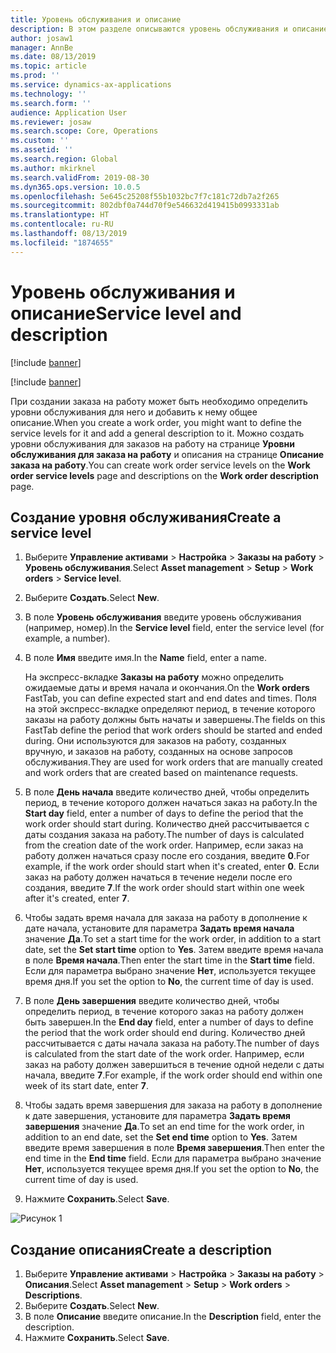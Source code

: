 ```yaml
---
title: Уровень обслуживания и описание
description: В этом разделе описываются уровень обслуживания и описание в модуле "Управление активами".
author: josaw1
manager: AnnBe
ms.date: 08/13/2019
ms.topic: article
ms.prod: ''
ms.service: dynamics-ax-applications
ms.technology: ''
ms.search.form: ''
audience: Application User
ms.reviewer: josaw
ms.search.scope: Core, Operations
ms.custom: ''
ms.assetid: ''
ms.search.region: Global
ms.author: mkirknel
ms.search.validFrom: 2019-08-30
ms.dyn365.ops.version: 10.0.5
ms.openlocfilehash: 5e645c25208f55b1032bc7f7c181c72db7a2f265
ms.sourcegitcommit: 802dbf0a744d70f9e546632d419415b0993331ab
ms.translationtype: HT
ms.contentlocale: ru-RU
ms.lasthandoff: 08/13/2019
ms.locfileid: "1874655"
---
```

# <a name="service-level-and-description"></a><span data-ttu-id="7b772-103">Уровень обслуживания и описание</span><span class="sxs-lookup"><span data-stu-id="7b772-103">Service level and description</span></span>

[!include [banner](../../includes/banner.md)]

[!include [banner](../../includes/preview-banner.md)]

<span data-ttu-id="7b772-104">При создании заказа на работу может быть необходимо определить уровни обслуживания для него и добавить к нему общее описание.</span><span class="sxs-lookup"><span data-stu-id="7b772-104">When you create a work order, you might want to define the service levels for it and add a general description to it.</span></span> <span data-ttu-id="7b772-105">Можно создать уровни обслуживания для заказов на работу на странице **Уровни обслуживания для заказа на работу** и описания на странице **Описание заказа на работу**.</span><span class="sxs-lookup"><span data-stu-id="7b772-105">You can create work order service levels on the **Work order service levels** page and descriptions on the **Work order description** page.</span></span>

## <a name="create-a-service-level"></a><span data-ttu-id="7b772-106">Создание уровня обслуживания</span><span class="sxs-lookup"><span data-stu-id="7b772-106">Create a service level</span></span>

1. <span data-ttu-id="7b772-107">Выберите **Управление активами** \> **Настройка** \> **Заказы на работу** \> **Уровень обслуживания**.</span><span class="sxs-lookup"><span data-stu-id="7b772-107">Select **Asset management** \> **Setup** \> **Work orders** \> **Service level**.</span></span>
2. <span data-ttu-id="7b772-108">Выберите **Создать**.</span><span class="sxs-lookup"><span data-stu-id="7b772-108">Select **New**.</span></span>
3. <span data-ttu-id="7b772-109">В поле **Уровень обслуживания** введите уровень обслуживания (например, номер).</span><span class="sxs-lookup"><span data-stu-id="7b772-109">In the **Service level** field, enter the service level (for example, a number).</span></span>
4. <span data-ttu-id="7b772-110">В поле **Имя** введите имя.</span><span class="sxs-lookup"><span data-stu-id="7b772-110">In the **Name** field, enter a name.</span></span>

    <span data-ttu-id="7b772-111">На экспресс-вкладке **Заказы на работу** можно определить ожидаемые даты и время начала и окончания.</span><span class="sxs-lookup"><span data-stu-id="7b772-111">On the **Work orders** FastTab, you can define expected start and end dates and times.</span></span> <span data-ttu-id="7b772-112">Поля на этой экспресс-вкладке определяют период, в течение которого заказы на работу должны быть начаты и завершены.</span><span class="sxs-lookup"><span data-stu-id="7b772-112">The fields on this FastTab define the period that work orders should be started and ended during.</span></span> <span data-ttu-id="7b772-113">Они используются для заказов на работу, созданных вручную, и заказов на работу, созданных на основе запросов обслуживания.</span><span class="sxs-lookup"><span data-stu-id="7b772-113">They are used for work orders that are manually created and work orders that are created based on maintenance requests.</span></span> 

5. <span data-ttu-id="7b772-114">В поле **День начала** введите количество дней, чтобы определить период, в течение которого должен начаться заказ на работу.</span><span class="sxs-lookup"><span data-stu-id="7b772-114">In the **Start day** field, enter a number of days to define the period that the work order should start during.</span></span> <span data-ttu-id="7b772-115">Количество дней рассчитывается с даты создания заказа на работу.</span><span class="sxs-lookup"><span data-stu-id="7b772-115">The number of days is calculated from the creation date of the work order.</span></span> <span data-ttu-id="7b772-116">Например, если заказ на работу должен начаться сразу после его создания, введите **0**.</span><span class="sxs-lookup"><span data-stu-id="7b772-116">For example, if the work order should start when it's created, enter **0**.</span></span> <span data-ttu-id="7b772-117">Если заказ на работу должен начаться в течение недели после его создания, введите **7**.</span><span class="sxs-lookup"><span data-stu-id="7b772-117">If the work order should start within one week after it's created, enter **7**.</span></span>
6. <span data-ttu-id="7b772-118">Чтобы задать время начала для заказа на работу в дополнение к дате начала, установите для параметра **Задать время начала** значение **Да**.</span><span class="sxs-lookup"><span data-stu-id="7b772-118">To set a start time for the work order, in addition to a start date, set the **Set start time** option to **Yes**.</span></span> <span data-ttu-id="7b772-119">Затем введите время начала в поле **Время начала**.</span><span class="sxs-lookup"><span data-stu-id="7b772-119">Then enter the start time in the **Start time** field.</span></span> <span data-ttu-id="7b772-120">Если для параметра выбрано значение **Нет**, используется текущее время дня.</span><span class="sxs-lookup"><span data-stu-id="7b772-120">If you set the option to **No**, the current time of day is used.</span></span>
7. <span data-ttu-id="7b772-121">В поле **День завершения** введите количество дней, чтобы определить период, в течение которого заказ на работу должен быть завершен.</span><span class="sxs-lookup"><span data-stu-id="7b772-121">In the **End day** field, enter a number of days to define the period that the work order should end during.</span></span> <span data-ttu-id="7b772-122">Количество дней рассчитывается с даты начала заказа на работу.</span><span class="sxs-lookup"><span data-stu-id="7b772-122">The number of days is calculated from the start date of the work order.</span></span> <span data-ttu-id="7b772-123">Например, если заказ на работу должен завершиться в течение одной недели с даты начала, введите **7**.</span><span class="sxs-lookup"><span data-stu-id="7b772-123">For example, if the work order should end within one week of its start date, enter **7**.</span></span>
8. <span data-ttu-id="7b772-124">Чтобы задать время завершения для заказа на работу в дополнение к дате завершения, установите для параметра **Задать время завершения** значение **Да**.</span><span class="sxs-lookup"><span data-stu-id="7b772-124">To set an end time for the work order, in addition to an end date, set the **Set end time** option to **Yes**.</span></span> <span data-ttu-id="7b772-125">Затем введите время завершения в поле **Время завершения**.</span><span class="sxs-lookup"><span data-stu-id="7b772-125">Then enter the end time in the **End time** field.</span></span> <span data-ttu-id="7b772-126">Если для параметра выбрано значение **Нет**, используется текущее время дня.</span><span class="sxs-lookup"><span data-stu-id="7b772-126">If you set the option to **No**, the current time of day is used.</span></span>
9. <span data-ttu-id="7b772-127">Нажмите **Сохранить**.</span><span class="sxs-lookup"><span data-stu-id="7b772-127">Select **Save**.</span></span>

![Рисунок 1](media/19-setup-for-work-orders.png)

## <a name="create-a-description"></a><span data-ttu-id="7b772-129">Создание описания</span><span class="sxs-lookup"><span data-stu-id="7b772-129">Create a description</span></span>

1. <span data-ttu-id="7b772-130">Выберите **Управление активами** \> **Настройка** \> **Заказы на работу** \> **Описания**.</span><span class="sxs-lookup"><span data-stu-id="7b772-130">Select **Asset management** \> **Setup** \> **Work orders** \> **Descriptions**.</span></span>
2. <span data-ttu-id="7b772-131">Выберите **Создать**.</span><span class="sxs-lookup"><span data-stu-id="7b772-131">Select **New**.</span></span>
3. <span data-ttu-id="7b772-132">В поле **Описание** введите описание.</span><span class="sxs-lookup"><span data-stu-id="7b772-132">In the **Description** field, enter the description.</span></span>
4. <span data-ttu-id="7b772-133">Нажмите **Сохранить**.</span><span class="sxs-lookup"><span data-stu-id="7b772-133">Select **Save**.</span></span>
